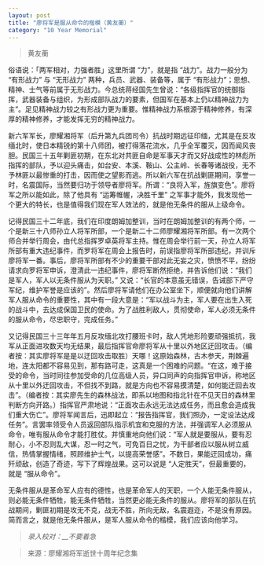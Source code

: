 ```yaml
---
layout: post
title: "廖将军是服从命令的楷模（黄友蘅）"
category: "10 Year Memorial"
---
```


> 黄友蘅

俗语说：「两军相对，力强者胜」这里所谓 “力”，就是指 “战力”。战力一般分为 “有形战力” 与 “无形战力” 两种，兵员、武器、装备等，属于 “有形战力”；思想、精神、士气等前属于无形战力。今总统蒋经国先生曾说：“各级指挥官的统御指挥，武器装备与组织，为形成部队战力的要素，但国军在基本上仍以精神战力为主”。足见精神战力较之有形战力更为重要。惟精神战力系根源于精神修养，有深厚的精神修养，才能发挥无穷的精神战力。

新六军军长，廖耀湘将军（后升第九兵团司令）抗战时期远征印缅，尤其是在反攻缅北时，使日本精锐的第十八师团，被打得落花流水，几乎全军覆灭，因而闻风丧胆。民国三十五年剿匪初期，在东北对共匪自命是军事天才而又好战成性的林彪所指挥的部队，予以迎头痛击，如台安、本溪、鞍山、公主岭、长春等诸战役，无不予林匪以最惨重的打击，因而使之望影而逃。所以新六军在抗战剿匪期间，享誉一时，名震国际，当然要归功于领导者廖将军。所谓：“良将入军，旌旗变色”。廖将军之所以能如此，除了他具有 “运筹帷幄，决胜千里” 之军事才能外，我发现他一个更大的特长，也是值得我们现在军人效法的，就是他无条件的服从上级命令。

记得民国三十二年底，我们在印度朗姆加整训，当时在朗姆加整训的有两个师，一个是新三十八师孙立人将军所部，一个是新二十二师廖耀湘将军所部。有一次两个师合并举行周会，由代总指挥罗卓英将军主持。惟在周会举行前一天，孙立人将军所部有重大违纪事件，而罗将军在周会上报告时，前误指廖将军所部违纪，并训斥廖将军一番。事后，廖将军所部有不少的重要干部对此无妄之灾，愤愤不平，纷纷请求向罗将军申诉，澄清此一违纪事件，廖将军断然拒绝，并告诉他们说：“我们是军人，军人以无条件服从为天职。” 又说：“长官的本意虽无错误，告诫部下严守军纪，维护军誉是应该的”。然后廖将军请他们在办公室坐下，顺便就向他们讲解军人服从命令的重要性，其中有一段大意是：“军以战斗为主，军人要在出生入死的战斗中，去达成保国卫民的使命。为了战胜利敌人，贯彻使命，军人必须无条件的服从命令，尽忠职守，完成任务。”

又记得民国三十三年年五月反攻缅北攻打腰班卡时，敌人凭地形险要顽强抵抗，我军从正面进攻数天均无结果，最后指挥官命廖将军从十里以外地区迂回攻击。（编者按：其实廖将军是是以迂回攻击取胜）天哪！这原始森林，古木参天，荆棘遍地，连太阳都不容易见到，那有路可走，这真是一个困难的问题。“在这，难于接受的命令，当时同往参加受命的几位高级人员，异口同声的向指挥官申诉，称地区从十里以外迂回攻击，不但找不到路，就是方向也不容易摸清楚，如何能迂回去攻击”。（编者按：其实廖先生的森林战法，即系以地图和指北针在不见天日的森林里判断方向开路。）指挥官严肃地说：“正面攻击永远无法达成任务，而且愈会造成我们重大伤亡”。廖将军闻言后，迅即起立：“报告指挥官，我们照办，一定设法达成任务”。言罢率领受令人员返回部队指示机宜和克服的方法，并强调军人必须服从命令，唯有服从命令才能打胜仗。并慎重地向他们说：“军人就是要服从，要有忍耐心，小不忍则乱大谋，忍一时之气，可免百日之忧，为干部者应以服从树立威信，热情掌握情绪，照顾维护士气，以提高荣誉感”。不数日，果能迂回成功，痛歼顽敌，创造了奇迹，写下了辉煌战果。这可以说是 “人定胜天”，但最重要的，就是 “服从命令”。

无条件服从是革命军人应有的德性，也是革命军人的天职，一个人能无条件服从，则必能无条件牺牲，能无条件牺牲，当然更必能无条件的服从。廖将军的部队在抗战期间，剿匪初期是攻无不克，战无不胜，所向无敌，名震遐迩，不是没有原因。简而言之，就是他无条件服从，是军人服从命令的楷模，我们应该向他学习。



> *录入校对：__不要着急*

> 来源：廖耀湘将军逝世十周年纪念集